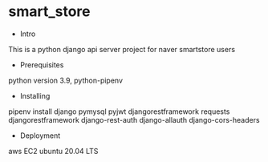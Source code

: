 # smart_store

- Intro

This is a python django api server project for naver smartstore users

- Prerequisites

python version 3.9, python-pipenv

- Installing

pipenv install django pymysql pyjwt djangorestframework requests djangorestframework django-rest-auth django-allauth django-cors-headers

- Deployment

aws EC2 ubuntu 20.04 LTS
